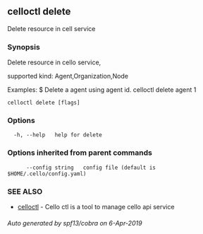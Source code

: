 ## celloctl delete

Delete resource in cell service

### Synopsis


Delete resource in cello service,

supported kind: Agent,Organization,Node

Examples:
  $ Delete a agent using agent id.
  celloctl delete agent 1
	

```
celloctl delete [flags]
```

### Options

```
  -h, --help   help for delete
```

### Options inherited from parent commands

```
      --config string   config file (default is $HOME/.cello/config.yaml)
```

### SEE ALSO

* [celloctl](celloctl.md)	 - Cello ctl is a tool to manage cello api service

###### Auto generated by spf13/cobra on 6-Apr-2019
